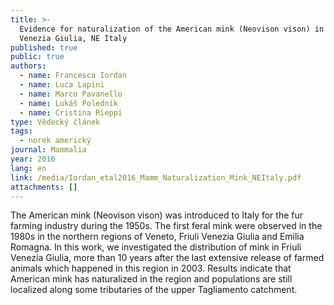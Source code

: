 ```yaml
---
title: >-
  Evidence for naturalization of the American mink (Neovison vison) in Friuli
  Venezia Giulia, NE Italy
published: true
public: true
authors:
  - name: Francesca Iordan
  - name: Luca Lapini
  - name: Marco Pavanello
  - name: Lukáš Poledník
  - name: Cristina Rieppi
type: Vědecký článek
tags:
  - norek americký
journal: Mammalia
year: 2016
lang: en
link: /media/Iordan_etal2016_Mamm_Naturalization_Mink_NEItaly.pdf
attachments: []
---
```

 The American mink (Neovison vison) was introduced to Italy for the fur farming industry during the 1950s. The first feral mink were observed in the 1980s in the northern regions of Veneto, Friuli Venezia Giulia and Emilia Romagna. In this work, we investigated the distribution of mink in Friuli Venezia Giulia, more than 10 years after the last extensive release of farmed animals which happened in this region in 2003. Results indicate that American mink has naturalized in the region and populations are still localized along some tributaries of the upper Tagliamento catchment.
